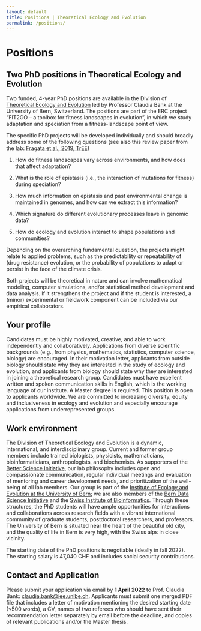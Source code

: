 ```yaml
---
layout: default
title: Positions | Theoretical Ecology and Evolution
permalink: /positions/
---
```


# Positions

## Two PhD positions in Theoretical Ecology and Evolution
 
Two funded, 4-year PhD positions are available in the Division of [Theoretical Ecology and Evolution](https://banklab.github.io/) led by Professor Claudia Bank at the University of Bern, Switzerland. The positions are part of the ERC project “FIT2GO – a toolbox for fitness landscapes in evolution”, in which we study adaptation and speciation from a fitness-landscape point of view.

The specific PhD projects will be developed individually and should broadly address some of the following questions (see also this review paper from the lab: [Fragata et al., 2019, TrEE](https://www.dropbox.com/s/wiy9doprw3nhoe2/tree_ms.pdf?dl=0))

1.	How do fitness landscapes vary across environments, and how does that affect adaptation? 

2.	What is the role of epistasis (i.e., the interaction of mutations for fitness) during speciation? 

3.	How much information on epistasis and past environmental change is maintained in genomes, and how can we extract this information? 

4.	Which signature do different evolutionary processes leave in genomic data? 

5.	How do ecology and evolution interact to shape populations and communities? 

Depending on the overarching fundamental question, the projects might relate to applied problems, such as the predictability or repeatability of (drug resistance) evolution, or the probability of populations to adapt or persist in the face of the climate crisis. 

Both projects will be theoretical in nature and can involve mathematical modeling, computer simulations, and/or statistical method development and data analysis. If it strengthens the project and if the student is interested, a (minor) experimental or fieldwork component can be included via our empirical collaborators.

## Your profile
Candidates must be highly motivated, creative, and able to work independently and collaboratively. Applications from diverse scientific backgrounds (e.g., from physics, mathematics, statistics, computer science, biology) are encouraged. In their motivation letter, applicants from outside biology should state why they are interested in the study of ecology and evolution, and applicants from biology should state why they are interested in joining a theoretical research group. Candidates must have excellent written and spoken communication skills in English, which is the working language of our institute. A Master degree is required. This position is open to applicants worldwide. We are committed to increasing diversity, equity and inclusiveness in ecology and evolution and especially encourage applications from underrepresented groups. 

## Work environment
The Division of Theoretical Ecology and Evolution is a dynamic, international, and interdisciplinary group. Current and former group members include trained biologists, physicists, mathematicians, bioinformaticians, anthropologists, and biochemists. As supporters of the [Better Science Initiative](https://betterscience.ch/en/), our lab philosophy includes open and compassionate communication, regular individual meetings and evaluation of mentoring and career development needs, and prioritization of the well-being of all lab members. Our group is part of the [Institute of Ecology and Evolution at the University of Bern](https://www.iee.unibe.ch/); we are also members of the [Bern Data Science Initiative](https://www.bedsi.unibe.ch/) and the [Swiss Institute of Bioinformatics](https://www.sib.swiss/). Through these structures, the PhD students will have ample opportunities for interactions and collaborations across research fields with a vibrant international community of graduate students, postdoctoral researchers, and professors. The University of Bern is situated near the heart of the beautiful old city, and the quality of life in Bern is very high, with the Swiss alps in close vicinity.

The starting date of the PhD positions is negotiable (ideally in fall 2022). The starting salary is 47,040 CHF and includes social security contributions.
 
## Contact and Application
Please submit your application via email by **1 April 2022** to Prof. Claudia Bank: claudia.bank@iee.unibe.ch. Applicants must submit one merged PDF file that includes a letter of motivation mentioning the desired starting date (<500 words), a CV, names of two referees who should have sent their recommendation letter separately by email before the deadline, and copies of relevant publications and/or the Master thesis.

